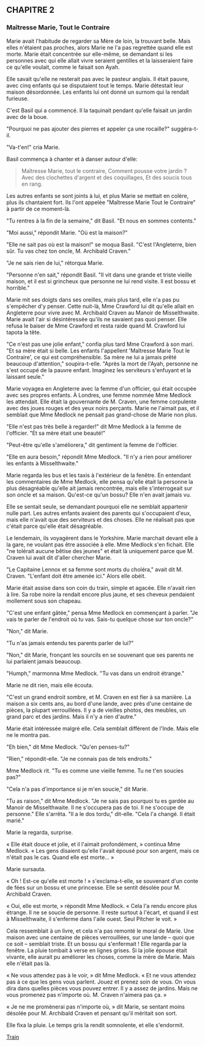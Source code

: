 ## CHAPITRE 2
### Maîtresse Marie, Tout le Contraire
Marie avait l'habitude de regarder sa Mère de loin, la trouvant belle. Mais elles n'étaient pas proches, alors Marie ne l'a pas regrettée quand elle est morte. Marie était concentrée sur elle-même, se demandant si les personnes avec qui elle allait vivre seraient gentilles et la laisseraient faire ce qu'elle voulait, comme le faisait son Ayah.

Elle savait qu'elle ne resterait pas avec le pasteur anglais. Il était pauvre, avec cinq enfants qui se disputaient tout le temps. Marie détestait leur maison désordonnée. Les enfants lui ont donné un surnom qui la rendait furieuse.

C'est Basil qui a commencé. Il la taquinait pendant qu'elle faisait un jardin avec de la boue.

"Pourquoi ne pas ajouter des pierres et appeler ça une rocaille?" suggéra-t-il.

"Va-t'en!" cria Marie.

Basil commença à chanter et à danser autour d'elle:

> Maîtresse Marie, tout le contraire,
> Comment pousse votre jardin ?
> Avec des clochettes d'argent et des coquillages,
> Et des soucis tous en rang.

Les autres enfants se sont joints à lui, et plus Marie se mettait en colère, plus ils chantaient fort. Ils l'ont appelée "Maîtresse Marie Tout le Contraire" à partir de ce moment-là.

"Tu rentres à la fin de la semaine," dit Basil. "Et nous en sommes contents."

"Moi aussi," répondit Marie. "Où est la maison?"

"Elle ne sait pas où est la maison!" se moqua Basil. "C'est l'Angleterre, bien sûr. Tu vas chez ton oncle, M. Archibald Craven."

"Je ne sais rien de lui," rétorqua Marie.

"Personne n'en sait," répondit Basil. "Il vit dans une grande et triste vieille maison, et il est si grincheux que personne ne lui rend visite. Il est bossu et horrible."

Marie mit ses doigts dans ses oreilles, mais plus tard, elle n'a pas pu s'empêcher d'y penser. Cette nuit-là, Mme Crawford lui dit qu'elle allait en Angleterre pour vivre avec M. Archibald Craven au Manoir de Misselthwaite. Marie avait l'air si désintéressée qu'ils ne savaient pas quoi penser. Elle refusa le baiser de Mme Crawford et resta raide quand M. Crawford lui tapota la tête.

"Ce n'est pas une jolie enfant," confia plus tard Mme Crawford à son mari. "Et sa mère était si belle. Les enfants l'appellent 'Maîtresse Marie Tout le Contraire', ce qui est compréhensible. Sa mère ne lui a jamais prêté beaucoup d'attention," soupira-t-elle. "Après la mort de l'Ayah, personne ne s'est occupé de la pauvre enfant. Imaginez les serviteurs s'enfuyant et la laissant seule."

Marie voyagea en Angleterre avec la femme d'un officier, qui était occupée avec ses propres enfants. À Londres, une femme nommée Mme Medlock les attendait. Elle était la gouvernante de M. Craven, une femme corpulente avec des joues rouges et des yeux noirs perçants. Marie ne l'aimait pas, et il semblait que Mme Medlock ne pensait pas grand-chose de Marie non plus.

"Elle n'est pas très belle à regarder!" dit Mme Medlock à la femme de l'officier. "Et sa mère était une beauté!"

"Peut-être qu'elle s'améliorera," dit gentiment la femme de l'officier.

"Elle en aura besoin," répondit Mme Medlock. "Il n'y a rien pour améliorer les enfants à Misselthwaite."

Marie regarda les bus et les taxis à l'extérieur de la fenêtre. En entendant les commentaires de Mme Medlock, elle pensa qu'elle était la personne la plus désagréable qu'elle ait jamais rencontrée, mais elle s'interrogeait sur son oncle et sa maison. Qu'est-ce qu'un bossu? Elle n'en avait jamais vu.

Elle se sentait seule, se demandant pourquoi elle ne semblait appartenir nulle part. Les autres enfants avaient des parents qui s'occupaient d'eux, mais elle n'avait que des serviteurs et des choses. Elle ne réalisait pas que c'était parce qu'elle était désagréable.

Le lendemain, ils voyagèrent dans le Yorkshire. Marie marchait devant elle à la gare, ne voulant pas être associée à elle. Mme Medlock s'en fichait. Elle "ne tolérait aucune bêtise des jeunes" et était là uniquement parce que M. Craven lui avait dit d'aller chercher Marie.

"Le Capitaine Lennox et sa femme sont morts du choléra," avait dit M. Craven. "L'enfant doit être amenée ici." Alors elle obéit.

Marie était assise dans son coin du train, simple et agacée. Elle n'avait rien à lire. Sa robe noire la rendait encore plus jaune, et ses cheveux pendaient mollement sous son chapeau.

"C'est une enfant gâtée," pensa Mme Medlock en commençant à parler. "Je vais te parler de l'endroit où tu vas. Sais-tu quelque chose sur ton oncle?"

"Non," dit Marie.

"Tu n'as jamais entendu tes parents parler de lui?"

"Non," dit Marie, fronçant les sourcils en se souvenant que ses parents ne lui parlaient jamais beaucoup.

"Humph," marmonna Mme Medlock. "Tu vas dans un endroit étrange."

Marie ne dit rien, mais elle écouta.

"C'est un grand endroit sombre, et M. Craven en est fier à sa manière. La maison a six cents ans, au bord d'une lande, avec près d'une centaine de pièces, la plupart verrouillées. Il y a de vieilles photos, des meubles, un grand parc et des jardins. Mais il n'y a rien d'autre."

Marie était intéressée malgré elle. Cela semblait différent de l'Inde. Mais elle ne le montra pas.

"Eh bien," dit Mme Medlock. "Qu'en penses-tu?"

"Rien," répondit-elle. "Je ne connais pas de tels endroits."

Mme Medlock rit. "Tu es comme une vieille femme. Tu ne t'en soucies pas?"

"Cela n'a pas d'importance si je m'en soucie," dit Marie.

"Tu as raison," dit Mme Medlock. "Je ne sais pas pourquoi tu es gardée au Manoir de Misselthwaite. Il ne s'occupera pas de toi. Il ne s'occupe de personne." Elle s'arrêta. "Il a le dos tordu," dit-elle. "Cela l'a changé. Il était marié."

Marie la regarda, surprise.

« Elle était douce et jolie, et il l'aimait profondément, » continua Mme Medlock. « Les gens disaient qu'elle l'avait épousé pour son argent, mais ce n'était pas le cas. Quand elle est morte… »

Marie sursauta.

« Oh ! Est-ce qu'elle est morte ! » s'exclama-t-elle, se souvenant d'un conte de fées sur un bossu et une princesse. Elle se sentit désolée pour M. Archibald Craven.

« Oui, elle est morte, » répondit Mme Medlock. « Cela l'a rendu encore plus étrange. Il ne se soucie de personne. Il reste surtout à l'écart, et quand il est à Misselthwaite, il s'enferme dans l'aile ouest. Seul Pitcher le voit. »

Cela ressemblait à un livre, et cela n'a pas remonté le moral de Marie. Une maison avec une centaine de pièces verrouillées, sur une lande – quoi que ce soit – semblait triste. Et un bossu qui s'enfermait ! Elle regarda par la fenêtre. La pluie tombait à verse en lignes grises. Si la jolie épouse était vivante, elle aurait pu améliorer les choses, comme la mère de Marie. Mais elle n'était pas là.

« Ne vous attendez pas à le voir, » dit Mme Medlock. « Et ne vous attendez pas à ce que les gens vous parlent. Jouez et prenez soin de vous. On vous dira dans quelles pièces vous pouvez entrer. Il y a assez de jardins. Mais ne vous promenez pas n'importe où. M. Craven n'aimera pas ça. »

« Je ne me promènerai pas n'importe où, » dit Marie, se sentant moins désolée pour M. Archibald Craven et pensant qu'il méritait son sort.

Elle fixa la pluie. Le temps gris la rendit somnolente, et elle s'endormit.

[Train](chapter_2.jpeg)